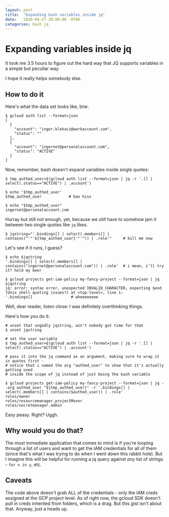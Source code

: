 ```yaml
---
layout: post
title:  "Expanding bash variables inside jq"
date:   2020-04-27 20:00:00 -0700
categories: bash jq
---
```

# Expanding variables inside jq

It took me 3.5 hours to figure out the hard way that JQ supports variables in a simple but peculiar way. 

I hope it really helps somebody else.

## How to do it

Here's what the data set looks like, btw:
```
$ gcloud auth list --format=json
[
  {
    "account": "inger.klekacz@workaccount.com",
    "status": ""
  },
  {
    "account": "ingernet@personalaccount.com",
    "status": "ACTIVE"
  }
]

```

Now, remember, bash doesn't expand variables inside single quotes:
```
$ tmp_authed_user=$(gcloud auth list --format=json | jq -r '.[] | select(.status=="ACTIVE") | .account')

$ echo '$tmp_authed_user'
$tmp_authed_user            # boo hiss

$ echo "$tmp_authed_user"
ingernet@personalaccount.com 
```
Hurray but still not enough, yet, because we _still_ have to somehow jam it between two single quotes like `jq` likes.

```
$ jqstring="'.bindings[] | select(.members[] | contains("'"'${tmp_authed_user}'"'")) | .role'"     # kill me now

```

Let's see if it runs, I guess?

```
$ echo $jqstring
'.bindings[] | select(.members[] | contains("ingernet@personalaccount.com")) | .role'  # i mean, i'll try it? hold my beer

$ gcloud projects get-iam-policy my-fancy-project --format=json | jq $jqstring
jq: error: syntax error, unexpected INVALID_CHARACTER, expecting $end (Unix shell quoting issues?) at <top-level>, line 1:
'.bindings[]                 # wheeeeeeee
```

Well, dear reader, listen close: I was definitely overthinking things.

Here's how you do it:
```
# unset that ungodly jqstring, ain't nobody got time for that
$ unset jqstring

# set the user variable
$ tmp_authed_user=$(gcloud auth list --format=json | jq -r '.[] | select(.status=="ACTIVE") | .account')

# pass it into the jq command as an argument, making sure to wrap it in quotes first - 
# notice that i named the arg "authed_user" to show that it's actually getting used 
# inside the scope of jq instead of just being the bash variable

$ gcloud projects get-iam-policy my-fancy-project --format=json | jq --arg authed_user "${tmp_authed_user}" -r '.bindings[] | select(.members[] | contains($authed_user)) | .role'
roles/owner
roles/resourcemanager.projectMover
roles/secretmanager.admin
```

Easy peasy. Right? Uggh.

## Why would you do that?

The most immediate application that comes to mind is if you're looping through a list of users and want to get the IAM credentials for all of them (since that's what I was trying to do when I went down this rabbit hole). But I imagine this will be helpful for running a jq query against _any_ list of strings - `for x in y`, etc. 

## Caveats

The code above doesn't grab ALL of the credentials - only the IAM creds assigned at the GCP project level. As of right now, the gcloud SDK doesn't pull in creds inherited from folders, which is a drag. But this gist isn't about that. Anyway, just a heads up.